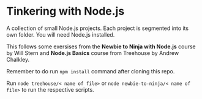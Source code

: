 # Tinkering with Node.js

A collection of small Node.js projects. Each project is segmented into its own folder. You will need Node.js installed.

This follows some exersises from the **Newbie to Ninja with Node.js** course by Will Stern and **Node.js Basics** course from Treehouse by Andrew Chalkley.

Remember to do run `npm install` command after cloning this repo.

Run `node treehouse/< name of file>` or `node newbie-to-ninja/< name of file>` to run the respective scripts.
